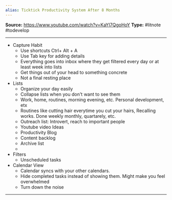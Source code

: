 ```yaml
---
alias: Ticktick Productivity System After 8 Months
---
```

**Source:** https://www.youtube.com/watch?v=KaYI7QgoHoY
**Type:** #litnote #todevelop 

---

- Capture Habit
	- Use shortcuts Ctrl+ Alt + A
	- Use Tab key for adding details
	- Everything goes into inbox where they get filtered every day or at least week into lists
	- Get things out of your head to something concrete
	- Not a final resting place 
- Lists
	- Organize your day easily
	- Collapse lists when you don't want to see them
	- Work, home, routines, morning evening, etc. Personal development, etx
	- Routines like cutting hair everytime you cut your hairs, Recalling works. Done weekly monthly, quartarely, etc.
	- Outreach list: Introvert, reach to important people
	- Youtube video Ideas
	- Productivity Blog
	- Content backlog
	- Archive list
	- 
- Filters
	- Unscheduled tasks
- Calendar View
	- Calendar syncs with your other calendars. 
	- Hide completed tasks instead of showing them. Might make you feel overwhelmed
	- Turn down the noise

---
